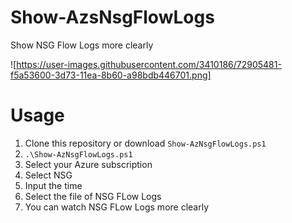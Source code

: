 # Show-AzsNsgFlowLogs

Show NSG Flow Logs more clearly

![https://user-images.githubusercontent.com/3410186/72905481-f5a53600-3d73-11ea-8b60-a98bdb446701.png]

# Usage

1. Clone this repository or download `Show-AzNsgFlowLogs.ps1`
2. `.\Show-AzNsgFlowLogs.ps1`
3. Select your Azure subscription
4. Select NSG
5. Input the time
6. Select the file of NSG FLow Logs
7. You can watch NSG FLow Logs more clearly

